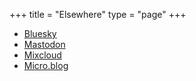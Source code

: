 +++
title = "Elsewhere"
type = "page"
+++

- [Bluesky](https://bsky.app/profile/paultibbetts.uk)
- [Mastodon](https://indieweb.social/@paultibbetts)
- [Mixcloud](https://www.mixcloud.com/paultibbetts/)
- [Micro.blog](https://micro.blog/paultibbetts)
